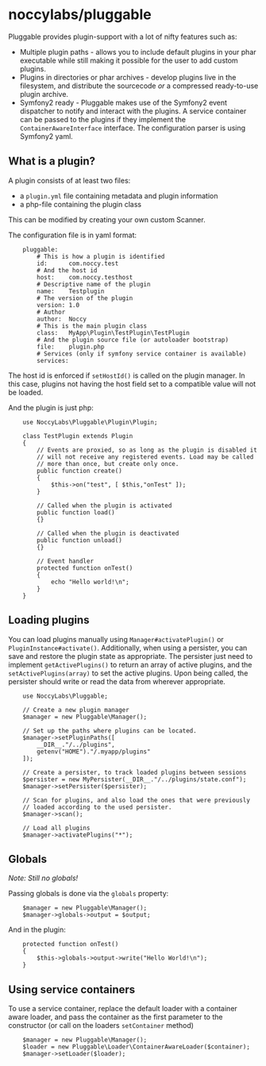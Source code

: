 noccylabs/pluggable
===================

Pluggable provides plugin-support with a lot of nifty features such as:

 * Multiple plugin paths - allows you to include default plugins in your phar
   executable while still making it possible for the user to add custom plugins.
 * Plugins in directories or phar archives - develop plugins live in the filesystem,
   and distribute the sourcecode *or* a compressed ready-to-use plugin archive.
 * Symfony2 ready - Pluggable makes use of the Symfony2 event dispatcher to
   notify and interact with the plugins. A service container can be passed to
   the plugins if they implement the `ContainerAwareInterface` interface. The
   configuration parser is using Symfony2 yaml.

## What is a plugin?

A plugin consists of at least two files:

 * a `plugin.yml` file containing metadata and plugin information
 * a php-file containing the plugin class
 
This can be modified by creating your own custom Scanner.

The configuration file is in yaml format:

        pluggable:
            # This is how a plugin is identified
            id:      com.noccy.test
            # And the host id
            host:    com.noccy.testhost
            # Descriptive name of the plugin
            name:    Testplugin
            # The version of the plugin
            version: 1.0
            # Author
            author:  Noccy
            # This is the main plugin class
            class:   MyApp\Plugin\TestPlugin\TestPlugin
            # And the plugin source file (or autoloader bootstrap)
            file:    plugin.php
            # Services (only if symfony service container is available)
            services:
                

The host id is enforced if `setHostId()` is called on the plugin manager. In
this case, plugins not having the host field set to a compatible value will not
be loaded.

And the plugin is just php:

        use NoccyLabs\Pluggable\Plugin\Plugin;
        
        class TestPlugin extends Plugin
        {
            // Events are proxied, so as long as the plugin is disabled it
            // will not receive any registered events. Load may be called
            // more than once, but create only once.
            public function create()
            {
                $this->on("test", [ $this,"onTest" ]);
            }
            
            // Called when the plugin is activated
            public function load()
            {}
            
            // Called when the plugin is deactivated
            public function unload()
            {}
            
            // Event handler
            protected function onTest()
            {
                echo "Hello world!\n";
            }
        }

## Loading plugins

You can load plugins manually using `Manager#activatePlugin()` or
`PluginInstance#activate()`. Additionally, when using a persister, you can
save and restore the plugin state as appropriate. The persister just need to
implement `getActivePlugins()` to return an array of active plugins, and the
`setActivePlugins(array)` to set the active plugins. Upon being called, the
persister should write or read the data from wherever appropriate.

        use NoccyLabs\Pluggable;
        
        // Create a new plugin manager
        $manager = new Pluggable\Manager();
        
        // Set up the paths where plugins can be located.
        $manager->setPluginPaths([
            __DIR__."/../plugins",
            getenv("HOME")."/.myapp/plugins"
        ]);

        // Create a persister, to track loaded plugins between sessions
        $persister = new MyPersister(__DIR__."/../plugins/state.conf");
        $manager->setPersister($persister);

        // Scan for plugins, and also load the ones that were previously
        // loaded according to the used persister.
        $manager->scan();

        // Load all plugins
        $manager->activatePlugins("*");        
        
## Globals

*Note: Still no globals!*

Passing globals is done via the `globals` property:

        $manager = new Pluggable\Manager();
        $manager->globals->output = $output;

And in the plugin:

        protected function onTest()
        {
            $this->globals->output->write("Hello World!\n");
        }

## Using service containers

To use a service container, replace the default loader with a container aware
loader, and pass the container as the first parameter to the constructor (or
call on the loaders `setContainer` method)

        $manager = new Pluggable\Manager();
        $loader = new Pluggable\Loader\ContainerAwareLoader($container);
        $manager->setLoader($loader);
        
